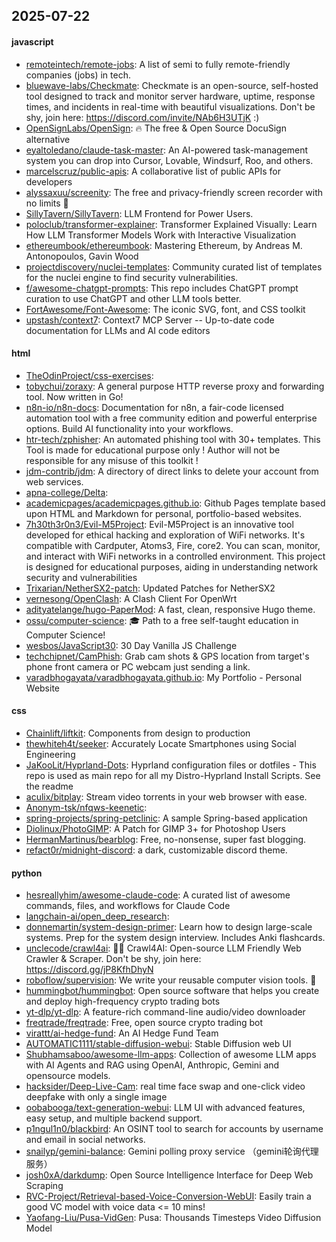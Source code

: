 ## 2025-07-22

#### javascript
* [remoteintech/remote-jobs](https://github.com/remoteintech/remote-jobs): A list of semi to fully remote-friendly companies (jobs) in tech.
* [bluewave-labs/Checkmate](https://github.com/bluewave-labs/Checkmate): Checkmate is an open-source, self-hosted tool designed to track and monitor server hardware, uptime, response times, and incidents in real-time with beautiful visualizations. Don't be shy, join here: https://discord.com/invite/NAb6H3UTjK :)
* [OpenSignLabs/OpenSign](https://github.com/OpenSignLabs/OpenSign): 🔥 The free & Open Source DocuSign alternative
* [eyaltoledano/claude-task-master](https://github.com/eyaltoledano/claude-task-master): An AI-powered task-management system you can drop into Cursor, Lovable, Windsurf, Roo, and others.
* [marcelscruz/public-apis](https://github.com/marcelscruz/public-apis): A collaborative list of public APIs for developers
* [alyssaxuu/screenity](https://github.com/alyssaxuu/screenity): The free and privacy-friendly screen recorder with no limits 🎥
* [SillyTavern/SillyTavern](https://github.com/SillyTavern/SillyTavern): LLM Frontend for Power Users.
* [poloclub/transformer-explainer](https://github.com/poloclub/transformer-explainer): Transformer Explained Visually: Learn How LLM Transformer Models Work with Interactive Visualization
* [ethereumbook/ethereumbook](https://github.com/ethereumbook/ethereumbook): Mastering Ethereum, by Andreas M. Antonopoulos, Gavin Wood
* [projectdiscovery/nuclei-templates](https://github.com/projectdiscovery/nuclei-templates): Community curated list of templates for the nuclei engine to find security vulnerabilities.
* [f/awesome-chatgpt-prompts](https://github.com/f/awesome-chatgpt-prompts): This repo includes ChatGPT prompt curation to use ChatGPT and other LLM tools better.
* [FortAwesome/Font-Awesome](https://github.com/FortAwesome/Font-Awesome): The iconic SVG, font, and CSS toolkit
* [upstash/context7](https://github.com/upstash/context7): Context7 MCP Server -- Up-to-date code documentation for LLMs and AI code editors

#### html
* [TheOdinProject/css-exercises](https://github.com/TheOdinProject/css-exercises): 
* [tobychui/zoraxy](https://github.com/tobychui/zoraxy): A general purpose HTTP reverse proxy and forwarding tool. Now written in Go!
* [n8n-io/n8n-docs](https://github.com/n8n-io/n8n-docs): Documentation for n8n, a fair-code licensed automation tool with a free community edition and powerful enterprise options. Build AI functionality into your workflows.
* [htr-tech/zphisher](https://github.com/htr-tech/zphisher): An automated phishing tool with 30+ templates. This Tool is made for educational purpose only ! Author will not be responsible for any misuse of this toolkit !
* [jdm-contrib/jdm](https://github.com/jdm-contrib/jdm): A directory of direct links to delete your account from web services.
* [apna-college/Delta](https://github.com/apna-college/Delta): 
* [academicpages/academicpages.github.io](https://github.com/academicpages/academicpages.github.io): Github Pages template based upon HTML and Markdown for personal, portfolio-based websites.
* [7h30th3r0n3/Evil-M5Project](https://github.com/7h30th3r0n3/Evil-M5Project): Evil-M5Project is an innovative tool developed for ethical hacking and exploration of WiFi networks. It's compatible with Cardputer, Atoms3, Fire, core2. You can scan, monitor, and interact with WiFi networks in a controlled environment. This project is designed for educational purposes, aiding in understanding network security and vulnerabilities
* [Trixarian/NetherSX2-patch](https://github.com/Trixarian/NetherSX2-patch): Updated Patches for NetherSX2
* [vernesong/OpenClash](https://github.com/vernesong/OpenClash): A Clash Client For OpenWrt
* [adityatelange/hugo-PaperMod](https://github.com/adityatelange/hugo-PaperMod): A fast, clean, responsive Hugo theme.
* [ossu/computer-science](https://github.com/ossu/computer-science): 🎓 Path to a free self-taught education in Computer Science!
* [wesbos/JavaScript30](https://github.com/wesbos/JavaScript30): 30 Day Vanilla JS Challenge
* [techchipnet/CamPhish](https://github.com/techchipnet/CamPhish): Grab cam shots & GPS location from target's phone front camera or PC webcam just sending a link.
* [varadbhogayata/varadbhogayata.github.io](https://github.com/varadbhogayata/varadbhogayata.github.io): My Portfolio - Personal Website

#### css
* [Chainlift/liftkit](https://github.com/Chainlift/liftkit): Components from design to production
* [thewhiteh4t/seeker](https://github.com/thewhiteh4t/seeker): Accurately Locate Smartphones using Social Engineering
* [JaKooLit/Hyprland-Dots](https://github.com/JaKooLit/Hyprland-Dots): Hyprland configuration files or dotfiles - This repo is used as main repo for all my Distro-Hyprland Install Scripts. See the readme
* [aculix/bitplay](https://github.com/aculix/bitplay): Stream video torrents in your web browser with ease.
* [Anonym-tsk/nfqws-keenetic](https://github.com/Anonym-tsk/nfqws-keenetic): 
* [spring-projects/spring-petclinic](https://github.com/spring-projects/spring-petclinic): A sample Spring-based application
* [Diolinux/PhotoGIMP](https://github.com/Diolinux/PhotoGIMP): A Patch for GIMP 3+ for Photoshop Users
* [HermanMartinus/bearblog](https://github.com/HermanMartinus/bearblog): Free, no-nonsense, super fast blogging.
* [refact0r/midnight-discord](https://github.com/refact0r/midnight-discord): a dark, customizable discord theme.

#### python
* [hesreallyhim/awesome-claude-code](https://github.com/hesreallyhim/awesome-claude-code): A curated list of awesome commands, files, and workflows for Claude Code
* [langchain-ai/open_deep_research](https://github.com/langchain-ai/open_deep_research): 
* [donnemartin/system-design-primer](https://github.com/donnemartin/system-design-primer): Learn how to design large-scale systems. Prep for the system design interview. Includes Anki flashcards.
* [unclecode/crawl4ai](https://github.com/unclecode/crawl4ai): 🚀🤖 Crawl4AI: Open-source LLM Friendly Web Crawler & Scraper. Don't be shy, join here: https://discord.gg/jP8KfhDhyN
* [roboflow/supervision](https://github.com/roboflow/supervision): We write your reusable computer vision tools. 💜
* [hummingbot/hummingbot](https://github.com/hummingbot/hummingbot): Open source software that helps you create and deploy high-frequency crypto trading bots
* [yt-dlp/yt-dlp](https://github.com/yt-dlp/yt-dlp): A feature-rich command-line audio/video downloader
* [freqtrade/freqtrade](https://github.com/freqtrade/freqtrade): Free, open source crypto trading bot
* [virattt/ai-hedge-fund](https://github.com/virattt/ai-hedge-fund): An AI Hedge Fund Team
* [AUTOMATIC1111/stable-diffusion-webui](https://github.com/AUTOMATIC1111/stable-diffusion-webui): Stable Diffusion web UI
* [Shubhamsaboo/awesome-llm-apps](https://github.com/Shubhamsaboo/awesome-llm-apps): Collection of awesome LLM apps with AI Agents and RAG using OpenAI, Anthropic, Gemini and opensource models.
* [hacksider/Deep-Live-Cam](https://github.com/hacksider/Deep-Live-Cam): real time face swap and one-click video deepfake with only a single image
* [oobabooga/text-generation-webui](https://github.com/oobabooga/text-generation-webui): LLM UI with advanced features, easy setup, and multiple backend support.
* [p1ngul1n0/blackbird](https://github.com/p1ngul1n0/blackbird): An OSINT tool to search for accounts by username and email in social networks.
* [snailyp/gemini-balance](https://github.com/snailyp/gemini-balance): Gemini polling proxy service （gemini轮询代理服务）
* [josh0xA/darkdump](https://github.com/josh0xA/darkdump): Open Source Intelligence Interface for Deep Web Scraping
* [RVC-Project/Retrieval-based-Voice-Conversion-WebUI](https://github.com/RVC-Project/Retrieval-based-Voice-Conversion-WebUI): Easily train a good VC model with voice data <= 10 mins!
* [Yaofang-Liu/Pusa-VidGen](https://github.com/Yaofang-Liu/Pusa-VidGen): Pusa: Thousands Timesteps Video Diffusion Model
